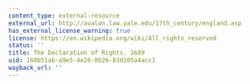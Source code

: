 ```yaml
---
content_type: external-resource
external_url: http://avalon.law.yale.edu/17th_century/england.asp
has_external_license_warning: true
license: https://en.wikipedia.org/wiki/All_rights_reserved
status: ''
title: The Declaration of Rights. 1689
uid: 168b51ab-a9e5-4e26-8b26-83d105a4acc1
wayback_url: ''
---
```

